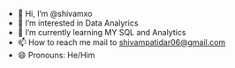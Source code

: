 - 👋 Hi, I’m @shivamxo
- 👀 I’m interested in Data Analyrics 
- 🌱 I’m currently learning MY SQL and Analytics
- 📫 How to reach me mail to shivampatidar06@gmail.com
- 😄 Pronouns: He/Him

<!---
shivamxo/shivamxo is a ✨ special ✨ repository because its `README.md` (this file) appears on your GitHub profile.
You can click the Preview link to take a look at your changes.
--->
